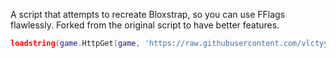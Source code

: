 A script that attempts to recreate Bloxstrap, so you can use FFlags flawlessly. Forked from the original script to have better features.

```lua
loadstring(game.HttpGet(game, 'https://raw.githubusercontent.com/vlctyy/Prismstrap/main/loader.lua', true))()
```
